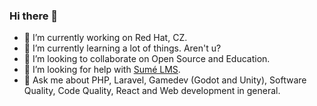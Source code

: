 ### Hi there 👋

- 🔭 I’m currently working on Red Hat, CZ.
- 🌱 I’m currently learning a lot of things. Aren't u?
- 👯 I’m looking to collaborate on Open Source and Education.
- 🤔 I’m looking for help with [Sumé LMS](https://github.com/sumelms).
- 💬 Ask me about PHP, Laravel, Gamedev (Godot and Unity), Software Quality, Code Quality, React and Web development in general.
